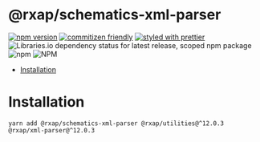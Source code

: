 @rxap/schematics-xml-parser
======

[![npm version](https://img.shields.io/npm/v/@rxap/schematics-xml-parser?style=flat-square)](https://www.npmjs.com/package/@rxap/schematics-xml-parser)
[![commitizen friendly](https://img.shields.io/badge/commitizen-friendly-brightgreen.svg?style=flat-square)](https://commitizen.github.io/cz-cli/)
[![styled with prettier](https://img.shields.io/badge/styled_with-prettier-ff69b4.svg?style=flat-square)](https://github.com/prettier/prettier)
![Libraries.io dependency status for latest release, scoped npm package](https://img.shields.io/librariesio/release/npm/@rxap/schematics-xml-parser)
![npm](https://img.shields.io/npm/dm/@rxap/schematics-xml-parser)
![NPM](https://img.shields.io/npm/l/@rxap/schematics-xml-parser)

> 

- [Installation](#installation)

# Installation

```
yarn add @rxap/schematics-xml-parser @rxap/utilities@^12.0.3 @rxap/xml-parser@^12.0.3
```


